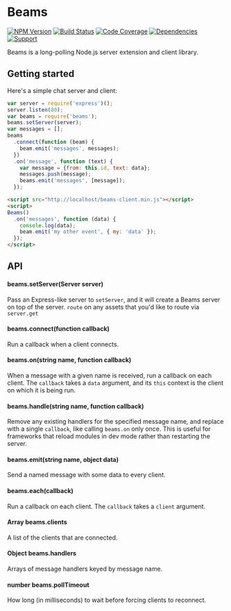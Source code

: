 # Beams

[![NPM Version](https://badge.fury.io/js/beams.png)](http://badge.fury.io/js/beams)
[![Build Status](https://travis-ci.org/lighterio/beams.png?branch=master)](https://travis-ci.org/lighterio/beams)
[![Code Coverage](https://coveralls.io/repos/lighterio/beams/badge.png?branch=master)](https://coveralls.io/r/lighterio/beams)
[![Dependencies](https://david-dm.org/lighterio/beams.png?theme=shields.io)](https://david-dm.org/lighterio/beams)
[![Support](http://img.shields.io/gittip/zerious.png)](https://www.gittip.com/lighterio/)

Beams is a long-polling Node.js server extension and client library.

## Getting started

Here's a simple chat server and client:

```javascript
var server = require('express')();
server.listen(80);
var beams = require('beams');
beams.setServer(server);
var messages = [];
beams
  .connect(function (beam) {
    beam.emit('messages', messages);
  })
  .on('message', function (text) {
    var message = {from: this.id, text: data};
    messages.push(message);
    beams.emit('messages', [message]);
  });
```

```html
<script src="http://localhost/beams-client.min.js"></script>
<script>
Beams()
  .on('messages', function (data) {
    console.log(data);
    beam.emit('my other event', { my: 'data' });
  });
</script>
```


## API

#### beams.setServer(Server server)
Pass an Express-like server to `setServer`, and it will create a Beams server on
top of the server.
`route` on any assets that you'd like to route via `server.get`

#### beams.connect(function callback)
Run a callback when a client connects.

#### beams.on(string name, function callback)
When a message with a given name is received, run a callback on each client.
The `callback` takes a `data` argument, and its `this` context is the client
on which it is being run.

#### beams.handle(string name, function callback)
Remove any existing handlers for the specified message name, and replace
with a single `callback`, like calling `beams.on` only once.  This is useful
for frameworks that reload modules in dev mode rather than restarting the
server.

#### beams.emit(string name, object data)
Send a named message with some data to every client.

#### beams.each(callback)
Run a callback on each client. The `callback` takes a `client` argument.

#### Array beams.clients
A list of the clients that are connected.

#### Object beams.handlers
Arrays of message handlers keyed by message name.

#### number beams.pollTimeout
How long (in milliseconds) to wait before forcing clients to reconnect.
